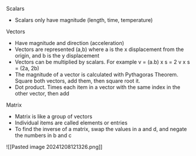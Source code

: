Scalars
- Scalars only have magnitude (length, time, temperature)

Vectors
- Have magnitude and direction (acceleration)
- Vectors are represented (a,b) where a is the x displacement from the origin, and b is the y displacement
- Vectors can be multiplied by scalars. For example v = (a.b) x s = 2 v x s = (2a, 2b)
- The magnitude of a vector is calculated with Pythagoras Theorem.  Square both vectors, add them, then square root it. 
- Dot product. Times each item in a vector with the same index in the other vector, then add

Matrix

- Matrix is like a group of vectors
- Individual items are called elements or entries
- To find the inverse of a matrix, swap the values in a and d, and negate the numbers in b and c

![[Pasted image 20241208121326.png]]

